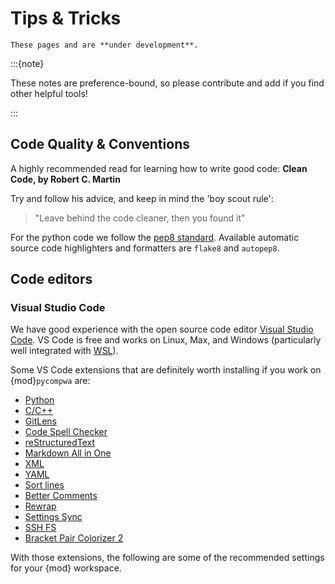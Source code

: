 # Tips & Tricks

```{warning}
These pages and are **under development**.
```

:::{note}

These notes are preference-bound, so please contribute and add if you find
other helpful tools!

:::

## Code Quality & Conventions

A highly recommended read for learning how to write good code: **Clean Code, by
Robert C. Martin**

Try and follow his advice, and keep in mind the 'boy scout rule':

> "Leave behind the code cleaner, then you found it"

For the python code we follow the
[pep8 standard](https://www.python.org/dev/peps/pep-0008/). Available automatic
source code highlighters and formatters are `flake8` and `autopep8`.

## Code editors

### Visual Studio Code

We have good experience with the open source code editor
[Visual Studio Code](https://code.visualstudio.com/). VS Code is free and works
on Linux, Max, and Windows (particularly well integrated with
[WSL](https://docs.microsoft.com/en-us/windows/wsl/about)).

Some VS Code extensions that are definitely worth installing if you work on
{mod}`pycompwa` are:

- [Python](https://marketplace.visualstudio.com/items?itemName=ms-python.python)
- [C/C++](https://marketplace.visualstudio.com/items?itemName=ms-vscode.cpptools)
- [GitLens](https://marketplace.visualstudio.com/items?itemName=eamodio.gitlens)
- [Code Spell Checker](https://marketplace.visualstudio.com/items?itemName=streetsidesoftware.code-spell-checker)
- [reStructuredText](https://marketplace.visualstudio.com/items?itemName=lextudio.restructuredtext)
- [Markdown All in One](https://marketplace.visualstudio.com/items?itemName=yzhang.markdown-all-in-one)
- [XML](https://marketplace.visualstudio.com/items?itemName=redhat.vscode-xml)
- [YAML](https://marketplace.visualstudio.com/items?itemName=redhat.vscode-yaml)
- [Sort lines](https://marketplace.visualstudio.com/items?itemName=Tyriar.sort-lines)
- [Better Comments](https://marketplace.visualstudio.com/items?itemName=aaron-bond.better-comments)
- [Rewrap](https://marketplace.visualstudio.com/items?itemName=stkb.rewrap)
- [Settings Sync](https://marketplace.visualstudio.com/items?itemName=Shan.code-settings-sync)
- [SSH FS](https://marketplace.visualstudio.com/items?itemName=Kelvin.vscode-sshfs)
- [Bracket Pair Colorizer 2](https://marketplace.visualstudio.com/items?itemName=CoenraadS.bracket-pair-colorizer-2)

With those extensions, the following are some of the recommended settings for
your {mod} workspace.
